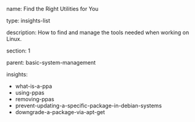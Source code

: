 name: Find the Right Utilities for You

type: insights-list

description: How to find and manage the tools needed when working on Linux.

section: 1

parent: basic-system-management

insights:
  - what-is-a-ppa
  - using-ppas
  - removing-ppas
  - prevent-updating-a-specific-package-in-debian-systems
  - downgrade-a-package-via-apt-get
